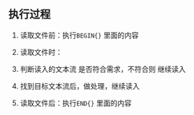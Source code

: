 ##  执行过程
1. 读取文件前：执行`BEGIN{}` 里面的内容

2. 读取文件时：
3. 判断读入的文本流 是否符合需求，不符合则 继续读入
4. 找到目标文本流后，做处理，继续读入

5. 读取文件后：执行`END{}` 里面的内容
